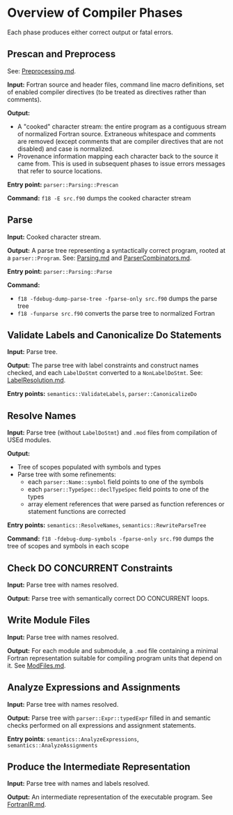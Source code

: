 <!--===- documentation/Overview.md 
  
   Part of the LLVM Project, under the Apache License v2.0 with LLVM Exceptions.
   See https://llvm.org/LICENSE.txt for license information.
   SPDX-License-Identifier: Apache-2.0 WITH LLVM-exception
  
-->

# Overview of Compiler Phases

Each phase produces either correct output or fatal errors.

## Prescan and Preprocess

See: [Preprocessing.md](Preprocessing.md).

**Input:** Fortran source and header files, command line macro definitions,
  set of enabled compiler directives (to be treated as directives rather than
  comments).

**Output:**
- A "cooked" character stream: the entire program as a contiguous stream of
  normalized Fortran source.
  Extraneous whitespace and comments are removed (except comments that are
  compiler directives that are not disabled) and case is normalized.
- Provenance information mapping each character back to the source it came from.
  This is used in subsequent phases to issue errors messages that refer to source locations.

**Entry point:** `parser::Parsing::Prescan`

**Command:** `f18 -E src.f90` dumps the cooked character stream

## Parse

**Input:** Cooked character stream.

**Output:** A parse tree representing a syntactically correct program,
  rooted at a `parser::Program`.
  See: [Parsing.md](Parsing.md) and [ParserCombinators.md](ParserCombinators.md).

**Entry point:** `parser::Parsing::Parse`

**Command:**
  - `f18 -fdebug-dump-parse-tree -fparse-only src.f90` dumps the parse tree
  - `f18 -funparse src.f90` converts the parse tree to normalized Fortran

## Validate Labels and Canonicalize Do Statements

**Input:** Parse tree.

**Output:** The parse tree with label constraints and construct names checked,
  and each `LabelDoStmt` converted to a `NonLabelDoStmt`.
  See: [LabelResolution.md](LabelResolution.md).

**Entry points:** `semantics::ValidateLabels`, `parser::CanonicalizeDo`

## Resolve Names

**Input:** Parse tree (without `LabelDoStmt`) and `.mod` files from compilation
  of USEd modules.

**Output:**
- Tree of scopes populated with symbols and types
- Parse tree with some refinements:
  - each `parser::Name::symbol` field points to one of the symbols
  - each `parser::TypeSpec::declTypeSpec` field points to one of the types
  - array element references that were parsed as function references or
    statement functions are corrected

**Entry points:** `semantics::ResolveNames`, `semantics::RewriteParseTree`

**Command:** `f18 -fdebug-dump-symbols -fparse-only src.f90` dumps the
  tree of scopes and symbols in each scope

## Check DO CONCURRENT Constraints

**Input:** Parse tree with names resolved.

**Output:** Parse tree with semantically correct DO CONCURRENT loops.

## Write Module Files

**Input:** Parse tree with names resolved.

**Output:** For each module and submodule, a `.mod` file containing a minimal
  Fortran representation suitable for compiling program units that depend on it.
  See [ModFiles.md](ModFiles.md).

## Analyze Expressions and Assignments

**Input:** Parse tree with names resolved.

**Output:** Parse tree with `parser::Expr::typedExpr` filled in and semantic
  checks performed on all expressions and assignment statements.

**Entry points**: `semantics::AnalyzeExpressions`, `semantics::AnalyzeAssignments`

## Produce the Intermediate Representation

**Input:** Parse tree with names and labels resolved.

**Output:** An intermediate representation of the executable program.
  See [FortranIR.md](FortranIR.md).
